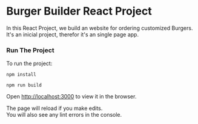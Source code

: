 # Burger Builder React Project

In this React Project, we build an website for ordering customized Burgers. It's an inicial project, therefor it's an single page app.

### Run The Project

To run the project:

`npm install`

`npm run build`

Open [http://localhost:3000](http://localhost:3000) to view it in the browser.


The page will reload if you make edits.<br>
You will also see any lint errors in the console.
